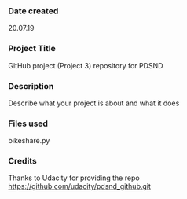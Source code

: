 ### Date created
20.07.19

### Project Title
GitHub project (Project 3) repository for PDSND

### Description
Describe what your project is about and what it does

### Files used
bikeshare.py

### Credits
Thanks to Udacity for providing the repo https://github.com/udacity/pdsnd_github.git

